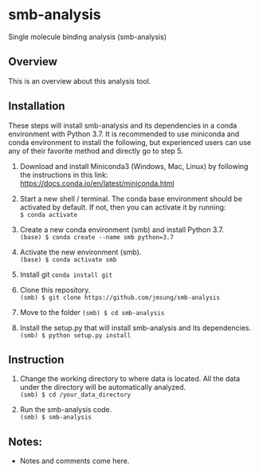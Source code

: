 # smb-analysis
Single molecule binding analysis (smb-analysis)


## Overview
This is an overview about this analysis tool. 


## Installation 
These steps will install smb-analysis and its dependencies in a conda environment with Python 3.7. It is recommended to use miniconda and conda environment to install the following, but experienced users can use any of their favorite method and directly go to step 5.   

1. Download and install Miniconda3 (Windows, Mac, Linux) by following the instructions in this link:    
<https://docs.conda.io/en/latest/miniconda.html>
    
2. Start a new shell / terminal. The conda base environment should be activated by default. If not, then you can activate it by running:   
`$ conda activate`

3. Create a new conda environment (smb) and install Python 3.7.  
`(base) $ conda create --name smb python=3.7`    

4. Activate the new environment (smb).  
`(base) $ conda activate smb`

5. Install git
`conda install git`

6. Clone this repository.   
`(smb) $ git clone https://github.com/jmsung/smb-analysis`

7. Move to the folder
`(smb) $ cd smb-analysis`   

8. Install the setup.py that will install smb-analysis and its dependencies.  
`(smb) $ python setup.py install`


## Instruction
1. Change the working directory to where data is located. All the data under the directory will be automatically analyzed.     
`(smb) $ cd /your_data_directory` 

2. Run the smb-analysis code.   
`(smb) $ smb-analysis`


## Notes:
* Notes and comments come here. 
